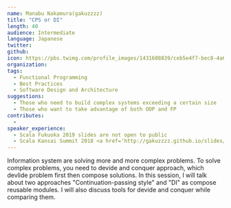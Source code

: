 ```yaml
---
name: Manabu Nakamura(gakuzzzz)
title: "CPS or DI"
length: 40
audience: Intermediate
language: Japanese
twitter: 
github: 
icon: https://pbs.twimg.com/profile_images/1431608839/ceb5e4f7-bec8-4a68-a86c-32d0c7ae4e22_400x400.png
organization: 
tags:
  - Functional Programming
  - Best Practices
  - Software Design and Architecture
suggestions:
  - Those who need to build complex systems exceeding a certain size
  - Those who want to take advantage of both OOP and FP
contributes:
  - 
speaker_experience:
  - Scala Fukuoka 2019 slides are not open to public
  - Scala Kansai Summit 2018 <a href='http://gakuzzzz.github.io/slides/error_handling_practice/#1'>http://gakuzzzz.github.io/slides/error_handling_practice/#1</a>
---
```

Information system are solving more and more complex problems.
To solve complex problems, you need to devide and conquer approach, which devlide problem first then compose solutions.
In this session, I will talk about two approaches "Continuation-passing style" and "DI"  as compose reusable modules. I will also discuss tools for devide and conquer while comparing them.
